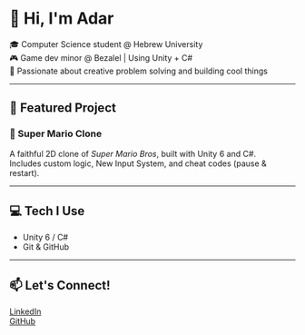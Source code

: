 # 👋 Hi, I'm Adar

🎓 Computer Science student @ Hebrew University  
🎮 Game dev minor @ Bezalel | Using Unity + C#  
🧠 Passionate about creative problem solving and building cool things  

---

## 🌟 Featured Project

### 🍄 Super Mario Clone  
A faithful 2D clone of *Super Mario Bros*, built with Unity 6 and C#.  
Includes custom logic, New Input System, and cheat codes (pause & restart).  

---

## 💻 Tech I Use
- Unity 6 / C#
- Git & GitHub

---

## 📫 Let's Connect!
[LinkedIn](https://www.linkedin.com/in/adar-kadosh-110003221/)  
[GitHub](https://github.com/adarkadosh)
